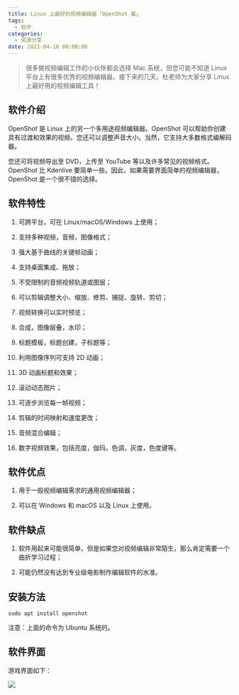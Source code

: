 ```yaml
---
title: Linux 上最好的视频编辑器「OpenShot 篇」
tags:
  - 软件
categories:
  - 资源分享
date: 2021-04-10 00:00:00
---
```


> 很多做视频编辑工作的小伙伴都会选择 Mac 系统，但您可能不知道 Linux 平台上有很多优秀的视频编辑器。接下来的几天，杜老师为大家分享 Linux 上最好用的视频编辑工具！

<!-- more -->

## 软件介绍

OpenShot 是 Linux 上的另一个多用途视频编辑器。OpenShot 可以帮助你创建具有过渡和效果的视频。您还可以调整声音大小。当然，它支持大多数格式编解码器。

您还可将视频导出至 DVD，上传至 YouTube 等以及许多常见的视频格式。OpenShot 比 Kdenlive 要简单一些。因此，如果需要界面简单的视频编辑器，OpenShot 是一个很不错的选择。

## 软件特性

1. 可跨平台，可在 Linux/macOS/Windows 上使用；

2. 支持多种视频，音频，图像格式；

3. 强大基于曲线的关键帧动画；

4. 支持桌面集成、拖放；

5. 不受限制的音频视频轨道或图层；

6. 可以剪辑调整大小、缩放、修剪、捕捉、旋转、剪切；

7. 视频转换可以实时预览；

8. 合成，图像层叠，水印；

9. 标题模板，标题创建，子标题等；

10. 利用图像序列可支持 2D 动画；

11. 3D 动画标题和效果；

12. 滚动动态图片；

13. 可逐步浏览每一帧视频；

14. 剪辑的时间映射和速度更改；

15. 音频混合编辑；

16. 数字视频效果，包括亮度，伽玛，色调，灰度，色度键等。

## 软件优点

1. 用于一般视频编辑需求的通用视频编辑器；

2. 可以在 Windows 和 macOS 以及 Linux 上使用。

## 软件缺点

1. 软件用起来可能很简单，但是如果您对视频编辑非常陌生，那么肯定需要一个曲折学习过程；

2. 可能仍然没有达到专业级电影制作编辑软件的水准。

## 安装方法

```
sudo apt install openshot
```

注意：上面的命令为 Ubuntu 系统的。

## 软件界面

游戏界面如下：

![](https://cdn.dusays.com/2021/04/330-1.jpg)
